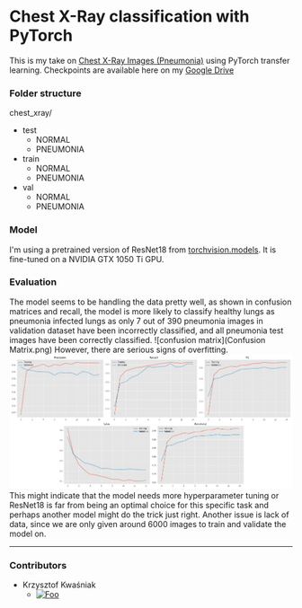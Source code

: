 # Chest X-Ray classification with PyTorch
This is my take on [Chest X-Ray Images (Pneumonia)](https://www.kaggle.com/paultimothymooney/chest-xray-pneumonia) using PyTorch transfer learning.
Checkpoints are available here on my [Google Drive](https://drive.google.com/drive/folders/1rZ8FixPrRzBQi9OX_gAJWXVfXPKyqjLV?usp=sharing)

### Folder structure 
chest_xray/
- test
    - NORMAL
    - PNEUMONIA
- train
    - NORMAL
    - PNEUMONIA
- val
    - NORMAL
    - PNEUMONIA


### Model
I'm using a pretrained version of ResNet18 from [torchvision.models](https://pytorch.org/docs/stable/torchvision/models.html). It is fine-tuned on a NVIDIA GTX 1050 Ti GPU.
### Evaluation  
The model seems to be handling the data pretty well, as shown in confusion matrices and recall, the model is more likely to classify healthy lungs as pneumonia infected lungs as only 7 out of 390 pneumonia images in validation dataset have been incorrectly classified, and all pneumonia test images have been correctly classified.
![confusion matrix](Confusion Matrix.png)
 However, there are serious signs of overfitting.
![plots](metrics.png)
  This might indicate that the model needs more hyperparameter tuning or ResNet18 is far from being an optimal choice for this specific task and perhaps another model might do the trick just right. Another issue is lack of data, since we are only given around 6000 images to train and validate the model on.

---
### Contributors  
- Krzysztof Kwaśniak 
    - [![Foo](https://i.imgur.com/nQueDcg.png)](https://www.linkedin.com/in/kwasniak-krzysztof/)

